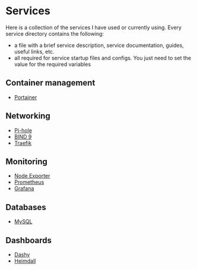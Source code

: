 # Services

Here is a collection of the services I have used or currently using. Every service directory contains the following:

- a file with a brief service description, service documentation, guides, useful links, etc.
- all required for service startup files and configs. You just need to set the value for the required variables

## Container management

- [Portainer](./portainer/README.md)

## Networking

- [Pi-hole](./pi-hole/README.md)
- [BIND 9](./bind9/README.md)
- [Traefik](./traefik/README.md)

## Monitoring

- [Node Exporter](./node-exporter/README.md)
- [Prometheus](./prometheus/README.md)
- [Grafana](./grafana/README.md)

## Databases

- [MySQL](./mysql/README.md)

## Dashboards

- [Dashy](./dashy/README.md)
- [Heimdall](./heimdall/README.md)
